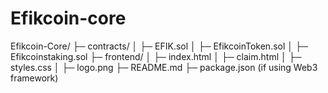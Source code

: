 # Efikcoin-core
Efikcoin-Core/ ├─ contracts/ │  ├─ EFIK.sol │  ├─ EfikcoinToken.sol │  ├─ Efikcoinstaking.sol ├─ frontend/ │  ├─ index.html │  ├─ claim.html │  ├─ styles.css │  ├─ logo.png ├─ README.md ├─ package.json (if using Web3 framework)
